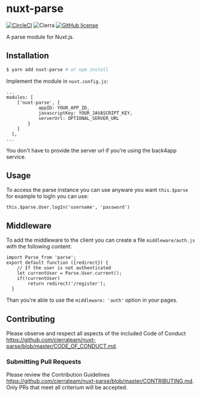 # nuxt-parse
[![CircleCI](https://circleci.com/gh/cierrateam/nuxt-parse/tree/master.svg?style=svg)](https://circleci.com/gh/cierrateam/nuxt-parse/tree/master)
![Cierra](https://img.shields.io/badge/Cierra-Open%20Source-orange.svg)
[![GitHub license](https://img.shields.io/badge/license-MIT-blue.svg)](https://raw.githubusercontent.com/GeneaLabs/nova-map-marker-field/master/LICENSE)

A parse module for Nuxt.js.

## Installation

```bash
$ yarn add nuxt-parse # or npm install
```

Implement the module in `nuxt.config.js`:
```
...
modules: [
    ['nuxt-parse', {
            appID: YOUR_APP_ID,
            javascriptKey: YOUR_JAVASCRIPT_KEY,
            serverUrl: OPTIONAL_SERVER_URL
        }
    ]
  ],
...
```

You don't have to provide the server url if you're using the back4app service.

## Usage

To access the parse instance you can use anyware you want `this.$parse` for example to logIn you can use:
```
this.$parse.User.logIn('username', 'password')
```

## Middleware

To add the middleware to the client you can create a file `middleware/auth.js` with the following content:
```
import Parse from 'parse';
export default function ({redirect}) {
    // If the user is not authenticated
    let currentUser = Parse.User.current();
    if(!currentUser)
        return redirect('/register');
  }
```

Than you're able to use the `middleware: 'auth'` option in your pages.

## Contributing
Please observe and respect all aspects of the included Code of Conduct <https://github.com/cierrateam/nuxt-parse/blob/master/CODE_OF_CONDUCT.md>.

### Submitting Pull Requests
Please review the Contribution Guidelines <https://github.com/cierrateam/nuxt-parse/blob/master/CONTRIBUTING.md>. Only PRs that meet all criterium will be accepted.
